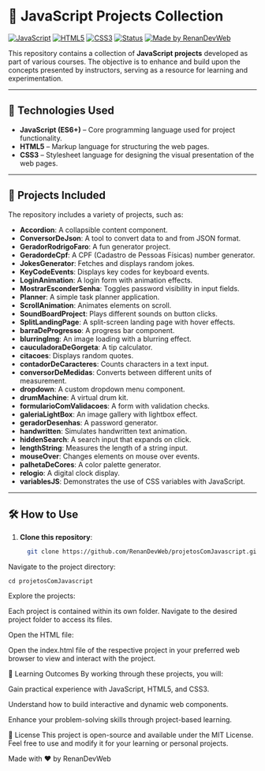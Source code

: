 # 📂 JavaScript Projects Collection

[![JavaScript](https://img.shields.io/badge/JavaScript-ES6+-yellow?logo=javascript&logoColor=white)](https://developer.mozilla.org/en-US/docs/Web/JavaScript)
[![HTML5](https://img.shields.io/badge/HTML5-E34F26?logo=html5&logoColor=white)](https://developer.mozilla.org/en-US/docs/Web/HTML)
[![CSS3](https://img.shields.io/badge/CSS3-1572B6?logo=css3&logoColor=white)](https://developer.mozilla.org/en-US/docs/Web/CSS)
[![Status](https://img.shields.io/badge/Status-Under%20Development-orange)]()
[![Made by RenanDevWeb](https://img.shields.io/badge/Made%20by-RenanDevWeb-blueviolet)](https://github.com/RenanDevWeb)

This repository contains a collection of **JavaScript projects** developed as part of various courses. The objective is to enhance and build upon the concepts presented by instructors, serving as a resource for learning and experimentation.

---

## 🚀 Technologies Used

- **JavaScript (ES6+)** – Core programming language used for project functionality.
- **HTML5** – Markup language for structuring the web pages.
- **CSS3** – Stylesheet language for designing the visual presentation of the web pages.

---

## 🌟 Projects Included

The repository includes a variety of projects, such as:

- **Accordion**: A collapsible content component.
- **ConversorDeJson**: A tool to convert data to and from JSON format.
- **GeradorRodrigoFaro**: A fun generator project.
- **GeradordeCpf**: A CPF (Cadastro de Pessoas Físicas) number generator.
- **JokesGenerator**: Fetches and displays random jokes.
- **KeyCodeEvents**: Displays key codes for keyboard events.
- **LoginAnimation**: A login form with animation effects.
- **MostrarEsconderSenha**: Toggles password visibility in input fields.
- **Planner**: A simple task planner application.
- **ScrollAnimation**: Animates elements on scroll.
- **SoundBoardProject**: Plays different sounds on button clicks.
- **SplitLandingPage**: A split-screen landing page with hover effects.
- **barraDeProgresso**: A progress bar component.
- **blurringImg**: An image loading with a blurring effect.
- **cauculadoraDeGorgeta**: A tip calculator.
- **citacoes**: Displays random quotes.
- **contadorDeCaracteres**: Counts characters in a text input.
- **conversorDeMedidas**: Converts between different units of measurement.
- **dropdown**: A custom dropdown menu component.
- **drumMachine**: A virtual drum kit.
- **formularioComValidacoes**: A form with validation checks.
- **galeriaLightBox**: An image gallery with lightbox effect.
- **geradorDesenhas**: A password generator.
- **handwritten**: Simulates handwritten text animation.
- **hiddenSearch**: A search input that expands on click.
- **lengthString**: Measures the length of a string input.
- **mouseOver**: Changes elements on mouse over events.
- **palhetaDeCores**: A color palette generator.
- **relogio**: A digital clock display.
- **variablesJS**: Demonstrates the use of CSS variables with JavaScript.

---

## 🛠️ How to Use

1. **Clone this repository**:

   ```bash
     git clone https://github.com/RenanDevWeb/projetosComJavascript.git

Navigate to the project directory:


    cd projetosComJavascript
Explore the projects:

Each project is contained within its own folder. Navigate to the desired project folder to access its files.

Open the HTML file:

Open the index.html file of the respective project in your preferred web browser to view and interact with the project.

📖 Learning Outcomes
By working through these projects, you will:

Gain practical experience with JavaScript, HTML5, and CSS3.

Understand how to build interactive and dynamic web components.

Enhance your problem-solving skills through project-based learning.

📄 License
This project is open-source and available under the MIT License.
Feel free to use and modify it for your learning or personal projects.

Made with ❤️ by RenanDevWeb